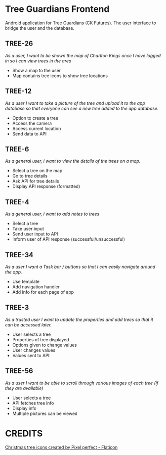 # Tree Guardians Frontend

Android application for Tree Guardians (CK Futures). The user interface to bridge the user and the database.

## TREE-26
*As a user, I want to be shown the map of Charlton Kings once I have logged in so I can view trees in the area*
 - Show a map to the user
 - Map contains tree icons to show tree locations
## TREE-12
*As a user I want to take a picture of the tree and upload it to the app database so that everyone can see a new tree added to the app database.*
 - Option to create a tree
 - Access the camera
 - Access current location
 - Send data to API
## TREE-6
*As a general user, I want to view the details of the trees on a map.*
 - Select a tree on the map
 - Go to tree details
 - Ask API for tree details
 - Display API response (formatted)
## TREE-4
*As a general user, I want to add notes to trees*
 - Select a tree
 - Take user input
 - Send user input to API
 - Inform user of API response (successful/unsuccessful)
## TREE-34
*As a user I want a Task bar / buttons so that I can easily navigate around the app.*
 - Use template
 - Add navigation handler
 - Add info for each page of app
## TREE-3
*As a trusted user I want to update the properties and add  trees so that it can be accessed later.*
 - User selects a tree
 - Properties of tree displayed
 - Options given to change values
 - User changes values
 - Values sent to API
## TREE-56
*As a user I want to be able to scroll through various images of each tree (if they are available)*
 - User selects a tree
 - API fetches tree info
 - Display info
 - Multiple pictures can be viewed

# CREDITS
<a href="https://www.flaticon.com/free-icons/christmas-tree" title="christmas tree icons">Christmas tree icons created by Pixel perfect - Flaticon</a>